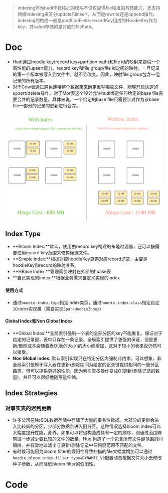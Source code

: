 >indexing作为hudi毕竟核心的模块不仅仅提供file粒度的剪枝能力，还支持根据indexing来区分update和insert，从而是rewrite还是append操作。indexing的构成一般是partitionField+recordKey组成的HoodieKey作为key，其value存储的是对应的filePath。

# Doc

* Hudi通过hoodie key(record key+partition path)和file id的映射来提供一个高性能的upsert能力。record key和file group/file id之间的映射，一旦记录的第一个版本被写入到文件中，就不会改变。因此，映射file group包含一组记录的所有版本。
* 对于Cow表通过避免连接整个数据集来确定重写哪些文件，能够开启快速的upsert/delete操作。对于Mor表这个设计允许hudi绑定任何给定的base file需要合并的记录数量。具体来说，一个给定的base file只需要针对作为该base file一部分的记录的更新进行合并。

![](../img/indexing.png)

## Index Type

* **Bloom Index:**默认，使用由record key构建的布隆过滤器，还可以按需要使用record key范围来修剪候选文件。
* **Simple Index:**根据对应hoodieKey查询对应record记录，主要是hoodieKey和record的映射关系。
* **HBase Index:**管理索引映射在外部的hbase表
* **自己实现的index:**根据业务需求自定义实现的index

#### 使用方式

* 通过`hoodie.index.type`指定index类型，通过`hoodie.index.class`指定自定义index实现类（需要实现`SparkHoodieIndex`）

#### Global Index和Non Global Index

* **Global Index:**全局索引强制一个表的全部分区的key不能重复。保证对于给定的记录键，表中只存在一条记录。全局索引提供了更强的保证，但是更新/删除成本会随着表O(表的大小)的大小而增加，这对于较小的表来说仍然可以接受。
* **Non Global index:** 默认索引实现只在特定分区内强制此约束。可以想象，非全局索引依赖于写入器在更新/删除期间为给定的记录键提供相同的一致分区路径，但可以提供更好的性能，因为索引查找操作变成O(更新/删除记录的数量)，并且可以很好地随写量伸缩。

## Index Strategies

### 对事实表的迟到更新

* 许多公司在NoSQL数据存储中存储了大量的事务性数据。大部分的更新会进入比较新的分区，少部分数据会进入旧分区。这种情况选择bloom index可以大幅度提升性能，此外，如果可以将键构造成具有一定的顺序，则通过范围修剪进一步减少要比较的文件的数量。Hudi构造了一个包含所有文件键范围的间隔树，并有效地过滤出与更新/删除记录中任何键范围不匹配的文件。
* 有时候可能因为bloom filter的假阳性导致扫描的file大幅度增加可以通过`hoodie.bloom.index.filter.type=DYNAMIC_V0`配置动态根据文件大小去修改种子参数，从而降低bloom filter的假阳性。





# Code